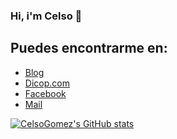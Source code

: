 ### Hi, i'm Celso 👋

## Puedes encontrarme en:
- [Blog](https://www.dicop.com/blog/)
- [Dicop.com](https://www.dicop.com/)
- [Facebook](https://www.facebook.com/DicopConsulting)
- [Mail](celso.gomez@dicoop.com)

[![CelsoGomez's GitHub stats](https://github-readme-stats.vercel.app/api?username=CelsoGomez)](https://github.com/anuraghazra/github-readme-stats)

<!--


**CelsoGomez/CelsoGomez** is a ✨ _special_ ✨ repository because its `README.md` (this file) appears on your GitHub profile.

Here are some ideas to get you started:

- 🔭 I’m currently working on ...
- 🌱 I’m currently learning ...
- 👯 I’m looking to collaborate on ...
- 🤔 I’m looking for help with ...
- 💬 Ask me about ...
- 📫 How to reach me: ...
- 😄 Pronouns: ...
- ⚡ Fun fact: ...
-->
